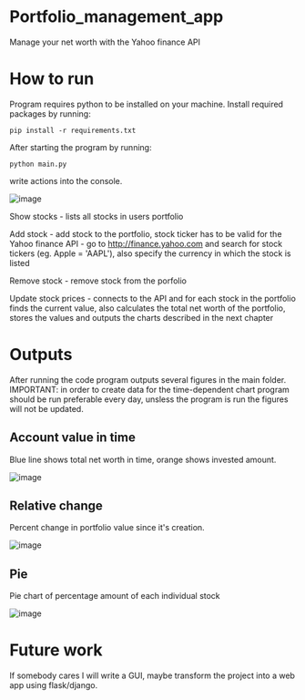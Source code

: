 # Portfolio_management_app
Manage your net worth with the Yahoo finance API

# How to run
Program requires python to be installed on your machine. Install required packages by running:
```
pip install -r requirements.txt
```
After starting the program by running:
```
python main.py
```
write actions into the console.

![image](https://user-images.githubusercontent.com/94861828/192496793-3c091ac7-da54-46ba-b16e-981bff569573.png)

Show stocks - lists all stocks in users portfolio

Add stock - add stock to the portfolio, stock ticker has to be valid for the Yahoo finance API - go to http://finance.yahoo.com and search for stock tickers (eg. Apple = 'AAPL'), also specify the currency in which the stock is listed

Remove stock - remove stock from the porfolio

Update stock prices - connects to the API and for each stock in the portfolio finds the current value, also calculates the total net worth of the portfolio, stores the values and outputs the charts described in the next chapter

# Outputs
After running the code program outputs several figures in the main folder. IMPORTANT: in order to create data for the time-dependent chart program should be run preferable every day, unsless the program is run the figures will not be updated.
## Account value in time
Blue line shows total net worth in time, orange shows invested amount.

![image](https://user-images.githubusercontent.com/94861828/192497986-04ee22c2-dfd8-4fd3-8e29-2112d9b5dbfb.png)
## Relative change
Percent change in portfolio value since it's creation.

![image](https://user-images.githubusercontent.com/94861828/192499672-5a653a9d-aff3-40ad-95e5-e19092b74e4b.png)
## Pie
Pie chart of percentage amount of each individual stock

![image](https://user-images.githubusercontent.com/94861828/192498866-46aedc34-3277-4d5c-ba64-66379d985f76.png)

# Future work
If somebody cares I will write a GUI, maybe transform the project into a web app using flask/django.

